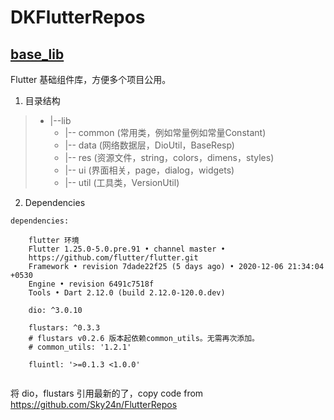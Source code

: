 # DKFlutterRepos


## [base_lib](base_lib) 
Flutter 基础组件库，方便多个项目公用。
1. 目录结构
>- |--lib
>    - |-- common (常用类，例如常量例如常量Constant)
>    - |-- data (网络数据层，DioUtil，BaseResp)
>    - |-- res (资源文件，string，colors，dimens，styles)
>    - |-- ui (界面相关，page，dialog，widgets)
>    - |-- util (工具类，VersionUtil)

2. Dependencies
```
dependencies:

    flutter 环境
    Flutter 1.25.0-5.0.pre.91 • channel master •
    https://github.com/flutter/flutter.git
    Framework • revision 7dade22f25 (5 days ago) • 2020-12-06 21:34:04 +0530
    Engine • revision 6491c7518f
    Tools • Dart 2.12.0 (build 2.12.0-120.0.dev)

    dio: ^3.0.10

    flustars: ^0.3.3
    # flustars v0.2.6 版本起依赖common_utils。无需再次添加。
    # common_utils: '1.2.1'

    fluintl: '>=0.1.3 <1.0.0'
  
```
将 dio，flustars 引用最新的了，copy code from
https://github.com/Sky24n/FlutterRepos


